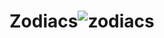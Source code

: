 # Zodiacs![zodiacs](https://user-images.githubusercontent.com/121312707/229483636-4b685f3d-7a34-45b2-8c8f-7bbfbcd595fd.png)
